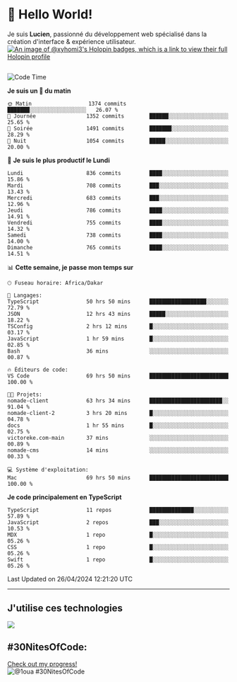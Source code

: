 # 👋 Hello World!

Je suis **Lucien**, passionné du développement web spécialisé dans la création d'interface & expérience utilisateur.
[![An image of @xyhomi3's Holopin badges, which is a link to view their full Holopin profile](https://holopin.me/xyhomi3)](https://holopin.io/@xyhomi3)

##

<!--START_SECTION:waka-->
![Code Time](http://img.shields.io/badge/Code%20Time-1%2C056%20hrs%2037%20mins-blue)

**Je suis un 🐤 du matin** 

```text
🌞 Matin                  1374 commits        ███████░░░░░░░░░░░░░░░░░░   26.07 % 
🌆 Journée                1352 commits        ██████░░░░░░░░░░░░░░░░░░░   25.65 % 
🌃 Soirée                 1491 commits        ███████░░░░░░░░░░░░░░░░░░   28.29 % 
🌙 Nuit                   1054 commits        █████░░░░░░░░░░░░░░░░░░░░   20.00 % 
```
📅 **Je suis le plus productif le Lundi** 

```text
Lundi                    836 commits         ████░░░░░░░░░░░░░░░░░░░░░   15.86 % 
Mardi                    708 commits         ███░░░░░░░░░░░░░░░░░░░░░░   13.43 % 
Mercredi                 683 commits         ███░░░░░░░░░░░░░░░░░░░░░░   12.96 % 
Jeudi                    786 commits         ████░░░░░░░░░░░░░░░░░░░░░   14.91 % 
Vendredi                 755 commits         ████░░░░░░░░░░░░░░░░░░░░░   14.32 % 
Samedi                   738 commits         ████░░░░░░░░░░░░░░░░░░░░░   14.00 % 
Dimanche                 765 commits         ████░░░░░░░░░░░░░░░░░░░░░   14.51 % 
```


📊 **Cette semaine, je passe mon temps sur** 

```text
🕑︎ Fuseau horaire: Africa/Dakar

💬 Langages: 
TypeScript               50 hrs 50 mins      ██████████████████░░░░░░░   72.79 % 
JSON                     12 hrs 43 mins      █████░░░░░░░░░░░░░░░░░░░░   18.22 % 
TSConfig                 2 hrs 12 mins       █░░░░░░░░░░░░░░░░░░░░░░░░   03.17 % 
JavaScript               1 hr 59 mins        █░░░░░░░░░░░░░░░░░░░░░░░░   02.85 % 
Bash                     36 mins             ░░░░░░░░░░░░░░░░░░░░░░░░░   00.87 % 

🔥 Éditeurs de code: 
VS Code                  69 hrs 50 mins      █████████████████████████   100.00 % 

🐱‍💻 Projets: 
nomade-client            63 hrs 34 mins      ███████████████████████░░   91.04 % 
nomade-client-2          3 hrs 20 mins       █░░░░░░░░░░░░░░░░░░░░░░░░   04.78 % 
docs                     1 hr 55 mins        █░░░░░░░░░░░░░░░░░░░░░░░░   02.75 % 
victoreke.com-main       37 mins             ░░░░░░░░░░░░░░░░░░░░░░░░░   00.89 % 
nomade-cms               14 mins             ░░░░░░░░░░░░░░░░░░░░░░░░░   00.33 % 

💻 Système d'exploitation: 
Mac                      69 hrs 50 mins      █████████████████████████   100.00 % 
```

**Je code principalement en TypeScript** 

```text
TypeScript               11 repos            ██████████████░░░░░░░░░░░   57.89 % 
JavaScript               2 repos             ███░░░░░░░░░░░░░░░░░░░░░░   10.53 % 
MDX                      1 repo              █░░░░░░░░░░░░░░░░░░░░░░░░   05.26 % 
CSS                      1 repo              █░░░░░░░░░░░░░░░░░░░░░░░░   05.26 % 
Swift                    1 repo              █░░░░░░░░░░░░░░░░░░░░░░░░   05.26 % 
```




 Last Updated on 26/04/2024 12:21:20 UTC
<!--END_SECTION:waka-->
---

## J'utilise ces technologies

<p align="left">
  <a href="https://skillicons.dev">
    <img src="https://skillicons.dev/icons?i=ts,js,md,scss,tailwind,react,redux,docker,express,astro,vite,nextjs,vercel,figma,ableton" />
  </a>
</p>

## #30NitesOfCode:
  [Check out my progress!](https://www.codedex.io/@1oua/30-nites-of-code)  
  ![@1oua #30NitesOfCode](https://www.codedex.io/api/petStatus?user=1oua)
